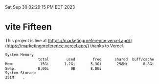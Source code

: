 Sat Sep 30 02:29:15 PM EDT 2023

# vite Fifteen


This project is live at [https://marketingpreference.vercel.app/](https://marketingpreference.vercel.app/) thanks to Vercel.

```bash
System Memory
               total        used        free      shared  buff/cache   available
Mem:            15Gi       1.2Gi       5.3Gi       258Mi       8.8Gi        13Gi
Swap:          8.0Gi          0B       8.0Gi
System Storage
351M	.
